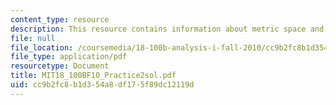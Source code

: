 ```yaml
---
content_type: resource
description: This resource contains information about metric space and sequences bounded.
file: null
file_location: /coursemedia/18-100b-analysis-i-fall-2010/cc9b2fc8b1d354a8df175f89dc12119d_MIT18_100BF10_Practice2sol.pdf
file_type: application/pdf
resourcetype: Document
title: MIT18_100BF10_Practice2sol.pdf
uid: cc9b2fc8-b1d3-54a8-df17-5f89dc12119d
---
```

